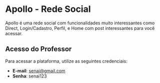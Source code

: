 # Apollo - Rede Social

Apollo é uma rede social com funcionalidades muito interessantes como Direct, Login/Cadastro, Perfil, e Home com post interessantes para você acessar.

## Acesso do Professor

Para acessar a plataforma, utilize as seguintes credenciais:

- **E-mail**: senai@gmail.com
- **Senha**: senai123
